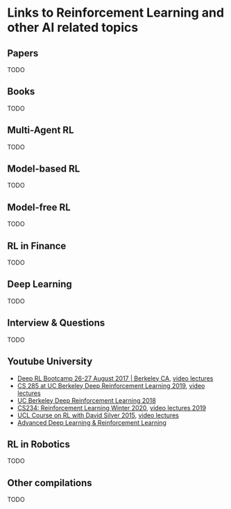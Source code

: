 # Links to Reinforcement Learning and other AI related topics

## Papers
TODO

## Books
TODO

## Multi-Agent RL
TODO

## Model-based RL
TODO

## Model-free RL
TODO

## RL in Finance
TODO

## Deep Learning
TODO

## Interview & Questions
TODO

## Youtube University
- [Deep RL Bootcamp 26-27 August 2017 | Berkeley CA](https://sites.google.com/view/deep-rl-bootcamp/), [video lectures](https://www.youtube.com/playlist?list=PLAdk-EyP1ND8MqJEJnSvaoUShrAWYe51U)
- [CS 285 at UC Berkeley Deep Reinforcement Learning 2019](http://rail.eecs.berkeley.edu/deeprlcourse/), [video lectures](https://www.youtube.com/playlist?list=PLkFD6_40KJIwhWJpGazJ9VSj9CFMkb79A)
- [UC Berkeley Deep Reinforcement Learning 2018](https://www.youtube.com/playlist?list=PLkFD6_40KJIxJMR-j5A1mkxK26gh_qg37)
- [CS234: Reinforcement Learning Winter 2020](http://web.stanford.edu/class/cs234/index.html), [video lectures 2019](https://www.youtube.com/playlist?list=PLoROMvodv4rOSOPzutgyCTapiGlY2Nd8u)
- [UCL Course on RL with David Silver 2015](https://www.davidsilver.uk/teaching/), [video lectures](https://www.youtube.com/playlist?list=PLqYmG7hTraZDM-OYHWgPebj2MfCFzFObQ)
- [Advanced Deep Learning & Reinforcement Learning](https://www.youtube.com/playlist?list=PLqYmG7hTraZDNJre23vqCGIVpfZ_K2RZs)

## RL in Robotics
TODO

## Other compilations
TODO
